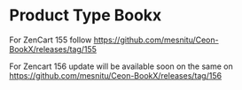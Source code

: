# Product Type Bookx

For ZenCart 155 follow https://github.com/mesnitu/Ceon-BookX/releases/tag/155

For Zencart 156 update will be available soon on the same on https://github.com/mesnitu/Ceon-BookX/releases/tag/156
